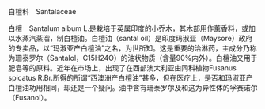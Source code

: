 白檀科　Santalaceae

  

白檀　Santalum album L.是栽培于英属印度的小乔木，其木部用作薰香料，或加以水蒸汽蒸溜，制白檀油。白檀油（santal oil）是印度玛淑亚（Maysore）政府的专卖品，以“玛淑亚产白檀油”之名，为世所知。这是重要的治淋药，主成分乃称为珊泰罗尔（Santalol，C15H24O）的油状物质（含量90%内外）。白檀油又用于肥皂等的原料。近年在市场上，出现了在西部澳大利亚由同科植物Fusanus spicatus R.Br.所得的所谓“西澳洲产白檀油”甚多，但在医疗上，是否和玛淑亚产白檀油功用相同，却还是一个疑问。油中含有珊泰罗尔及和这为异性体的孚赛诺尔（Fusanol）。